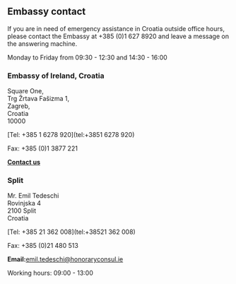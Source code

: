 ## Embassy contact

If you are in need of emergency assistance in Croatia outside office hours, please contact the Embassy at +385 (0)1 627 8920 and leave a message on the answering machine.

Monday to Friday from 09:30 - 12:30 and 14:30 - 16:00

### Embassy of Ireland, Croatia

Square One,   
Trg Žrtava Fašizma 1,   
Zagreb,   
Croatia   
10000

[Tel: +385 1 6278 920](tel:+3851 6278 920)

Fax: +385 (0)1 3877 221

[**Contact us**](/en/croatia/zagreb/contact/)

### Split

Mr. Emil Tedeschi   
Rovinjska 4   
2100 Split   
Croatia

[Tel: +385 21 362 008](tel:+38521 362 008)

Fax: +385 (0)21 480 513

**Email:**[emil.tedeschi@honoraryconsul.ie](mailto:emil.tedeschi@honoraryconsul.ie)

Working hours: 09:00 - 13:00